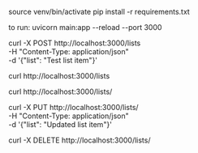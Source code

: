 source venv/bin/activate
pip install -r requirements.txt

to run:
uvicorn main:app --reload --port 3000


curl -X POST http://localhost:3000/lists \
  -H "Content-Type: application/json" \
  -d '{"list": "Test list item"}'

curl http://localhost:3000/lists

curl http://localhost:3000/lists/<id>

curl -X PUT http://localhost:3000/lists/<id> \
  -H "Content-Type: application/json" \
  -d '{"list": "Updated list item"}'

curl -X DELETE http://localhost:3000/lists/<id>